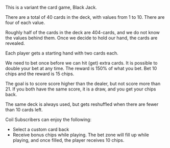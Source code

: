 This is a variant the card game, Black Jack.

There are a total of 40 cards in the deck, with values from 1 to 10. There are four of each value.

Roughly half of the cards in the deck are 404-cards, and we do not know the values behind them. Once we decide to hold our hand, the cards are revealed.

Each player gets a starting hand with two cards each.

We need to bet once before we can hit (get) extra cards. It is possible to double your bet at any time. The reward is 150% of what you bet. Bet 10 chips and the reward is 15 chips.

The goal is to score score higher than the dealer, but not score more than 21. If you both have the same score, it is a draw, and you get your chips back.

The same deck is always used, but gets reshuffled when there are fewer than 10 cards left.

Coil Subscribers can enjoy the following:
* Select a custom card back
* Receive bonus chips while playing. The bet zone will fill up while playing, and once filled, the player receives 10 chips.